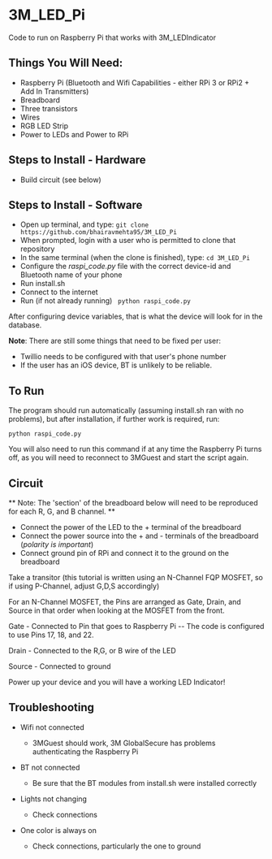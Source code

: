 # 3M_LED_Pi
Code to run on Raspberry Pi that works with 3M_LEDIndicator


## Things You Will Need:

* Raspberry Pi (Bluetooth and Wifi Capabilities - either RPi 3 or RPi2 + Add In Transmitters)
* Breadboard
* Three transistors
* Wires
* RGB LED Strip
* Power to LEDs and Power to RPi

## Steps to Install - Hardware

* Build circuit (see below)

## Steps to Install - Software

* Open up terminal, and type:
``` git clone https://github.com/bhairavmehta95/3M_LED_Pi ```
* When prompted, login with a user who is permitted to clone that repository
* In the same terminal (when the clone is finished), type:
``` cd 3M_LED_Pi ```
* Configure the _raspi_code.py_ file with the correct device-id and Bluetooth name of your phone
* Run install.sh
* Connect to the internet
* Run (if not already running)
``` python raspi_code.py```

After configuring device variables, that is what the device will look for in the database. 

**Note**: There are still some things that need to be fixed per user:

* Twillio needs to be configured with that user's phone number
* If the user has an iOS device, BT is unlikely to be reliable.


## To Run

The program should run automatically (assuming install.sh ran with no problems), but after installation, if further work is required, run:

```
python raspi_code.py
```

You will also need to run this command if at any time the Raspberry Pi turns off, as you will need to reconnect to 3MGuest and start the script again.

## Circuit

** Note: The 'section' of the breadboard below will need to be reproduced for each R, G, and B channel. **
* Connect the power of the LED to the + terminal of the breadboard
* Connect the power source into the + and - terminals of the breadboard (_polarity is important_)
* Connect ground pin of RPi and connect it to the ground on the breadboard

Take a transitor (this tutorial is written using an N-Channel FQP MOSFET, so if using P-Channel, adjust G,D,S accordingly) 

For an N-Channel MOSFET, the Pins are arranged as Gate, Drain, and Source in that order when looking at the MOSFET from the front.

Gate - Connected to Pin that goes to Raspberry Pi -- The code is configured to use Pins 17, 18, and 22.

Drain - Connected to the R,G, or B wire of the LED

Source - Connected to ground

Power up your device and you will have a working LED Indicator!

## Troubleshooting

* Wifi not connected
  * 3MGuest should work, 3M GlobalSecure has problems authenticating the Raspberry Pi

* BT not connected
  * Be sure that the BT modules from install.sh were installed correctly

* Lights not changing
  * Check connections

* One color is always on
  * Check connections, particularly the one to ground


  
